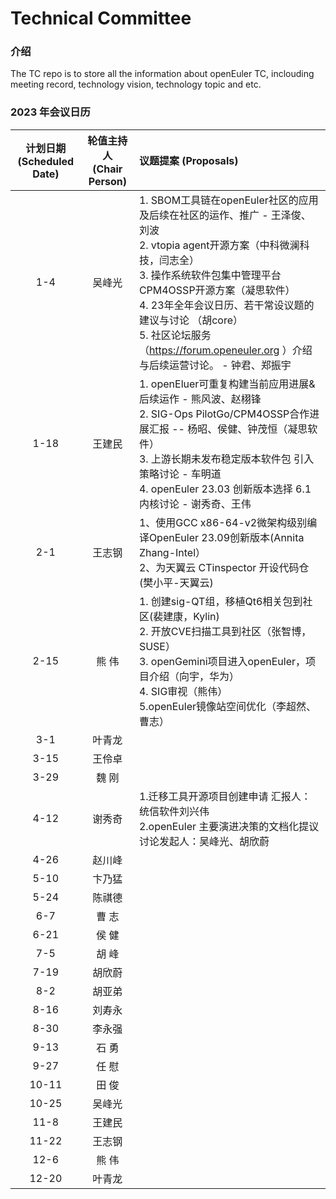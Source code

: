 # Technical Committee

### 介绍
The TC repo is to store all the information about openEuler TC, inclouding meeting record, technology vision, technology topic and etc.

### 2023 年会议日历

| 计划日期 <br/>(Scheduled Date) | 轮值主持人 <br/>(Chair Person) | 议题提案 (Proposals)|
| :--------: | :----------: | :-------- |
| 1-4  | 吴峰光 | 1. SBOM工具链在openEuler社区的应用及后续在社区的运作、推广 - 王泽俊、刘波<br /> 2. vtopia agent开源方案（中科微澜科技，闫志全）<br />3. 操作系统软件包集中管理平台CPM4OSSP开源方案（凝思软件）<br />4. 23年全年会议日历、若干常设议题的建议与讨论 （胡core）<br />5. 社区论坛服务（https://forum.openeuler.org ）介绍与后续运营讨论。 - 钟君、郑振宇 |
| 1-18 | 王建民 | 1. openEluer可重复构建当前应用进展&后续运作 - 熊风波、赵栩锋<br />2. SIG-Ops PilotGo/CPM4OSSP合作进展汇报 -- 杨昭、侯健、钟茂恒（凝思软件）<br />3. 上游长期未发布稳定版本软件包 引入策略讨论 - 车明道<br />4. openEuler 23.03 创新版本选择 6.1 内核讨论 - 谢秀奇、王伟<br /> |
| 2-1   | 王志钢 | 1、使用GCC x86-64-v2微架构级别编译OpenEuler 23.09创新版本(Annita Zhang-Intel）<br/> 2、为天翼云 CTinspector 开设代码仓(樊小平-天翼云)<br/>  |
| 2-15  | 熊 伟  |1. 创建sig-QT组，移植Qt6相关包到社区(裴建康，Kylin) <br /> 2. 开放CVE扫描工具到社区（张智博， SUSE）<br /> 3. openGemini项目进入openEuler，项目介绍（向宇，华为）<br />4. SIG审视（熊伟）<br />5.openEuler镜像站空间优化（李超然、曹志）<br /> |
| 3-1   | 叶青龙 |  |
| 3-15  | 王伶卓 |  |
| 3-29  | 魏 刚  |  |
| 4-12  | 谢秀奇 |1.迁移工具开源项目创建申请  汇报人：统信软件刘兴伟<br />2.openEuler 主要演进决策的文档化提议 讨论发起人：吴峰光、胡欣蔚<br />|
| 4-26  | 赵川峰 |  |
| 5-10  | 卞乃猛 |  |
| 5-24  | 陈祺德 |  |
| 6-7   | 曹 志  |  |
| 6-21  | 侯 健  |  |
| 7-5   | 胡  峰 |  |
| 7-19  | 胡欣蔚 |  |
| 8-2   | 胡亚弟 |  |
| 8-16  | 刘寿永 |  |
| 8-30  | 李永强 |  |
| 9-13  | 石  勇 |  |
| 9-27  | 任  慰 |  |
| 10-11 | 田  俊 |  |
| 10-25 | 吴峰光 |  |
| 11-8  | 王建民 |  |
| 11-22 | 王志钢 |  |
| 12-6  | 熊  伟 |  |
| 12-20 | 叶青龙 |  |
